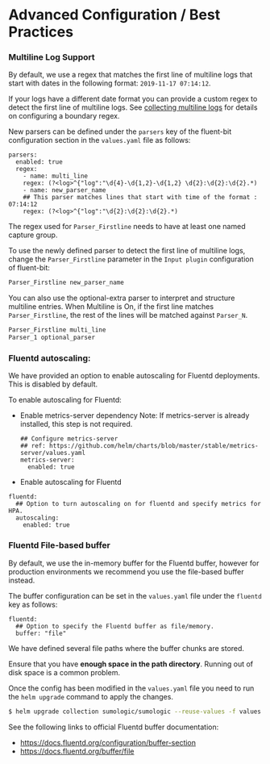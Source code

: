 # Advanced Configuration / Best Practices


### Multiline Log Support

By default, we use a regex that matches the first line of multiline logs that start with dates in the following format: `2019-11-17 07:14:12`.

If your logs have a different date format you can provide a custom regex to detect the first line of multiline logs. See [collecting multiline logs](https://help.sumologic.com/?cid=49494) for details on configuring a boundary regex.

New parsers can be defined under the `parsers` key of the fluent-bit configuration section in the `values.yaml` file as follows:

```
parsers:
  enabled: true
  regex:
    - name: multi_line
    regex: (?<log>^{"log":"\d{4}-\d{1,2}-\d{1,2} \d{2}:\d{2}:\d{2}.*)
    - name: new_parser_name
    ## This parser matches lines that start with time of the format : 07:14:12
    regex: (?<log>^{"log":"\d{2}:\d{2}:\d{2}.*)
```

The regex used for `Parser_Firstline` needs to have at least one named capture group.

To use the newly defined parser to detect the first line of multiline logs, change the `Parser_Firstline` parameter in the `Input plugin` configuration of fluent-bit:

```bash
Parser_Firstline new_parser_name
```

You can also use the optional-extra parser to interpret and structure multiline entries.
When Multiline is On, if the first line matches `Parser_Firstline`, the rest of the lines will be matched against `Parser_N`.

```bash
Parser_Firstline multi_line
Parser_1 optional_parser
```

### Fluentd autoscaling:

We have provided an option to enable autoscaling for Fluentd deployments. This is disabled by default. 

To enable autoscaling for Fluentd:

- Enable metrics-server dependency
  Note: If metrics-server is already installed, this step is not required.
  ```
  ## Configure metrics-server
  ## ref: https://github.com/helm/charts/blob/master/stable/metrics-server/values.yaml
  metrics-server:
    enabled: true
  ```

- Enable autoscaling for Fluentd
```
fluentd:
  ## Option to turn autoscaling on for fluentd and specify metrics for HPA.
  autoscaling:
    enabled: true
```


### Fluentd File-based buffer

By default, we use the in-memory buffer for the Fluentd buffer, however for production environments we recommend you use the file-based buffer instead.

The buffer configuration can be set in the `values.yaml` file under the `fluentd` key as follows:

```
fluentd:
  ## Option to specify the Fluentd buffer as file/memory.
  buffer: "file"
```

We have defined several file paths where the buffer chunks are stored.

Ensure that you have **enough space in the path directory**. Running out of disk space is a common problem.

Once the config has been modified in the `values.yaml` file you need to run the `helm upgrade` command to apply the changes.

```bash
$ helm upgrade collection sumologic/sumologic --reuse-values -f values.yaml
```

See the following links to official Fluentd buffer documentation: 
 - https://docs.fluentd.org/configuration/buffer-section
 - https://docs.fluentd.org/buffer/file
